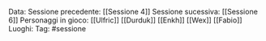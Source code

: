 Data: 
Sessione precedente: [[Sessione 4]]
Sessione sucessiva: [[Sessione 6]]
Personaggi in gioco: [[Ulfric]] [[Durduk]] [[Enkh]] [[Wex]] [[Fabio]]
Luoghi:
Tag: #sessione 